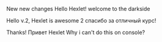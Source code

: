 New  new changes
Hello Hexlet!
welcome to the darkside

Hello v.2, Hexlet is awesome 2
спасибо за отличный курс!

Thanks!
Привет Hexlet
Why i can't do this on console?
